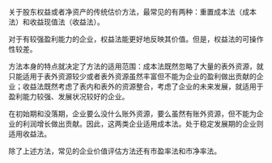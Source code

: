 关于股东权益或者净资产的传统估价方法，最常见的有两种：重置成本法（成本法）和收益现值法（收益法）。

对于有较强盈利能力的企业，权益法能更好地反映其价值。但是，权益法的可操作性较差。

方法本身的特点就决定了方法的适用范围：成本法既然忽略了大量的表外资源，就只能适用于表外资源较少或者表外资源虽然丰富但不能为企业的盈利做出贡献的企业；收益法既然考虑了表内和表外的资源整合，考虑了企业的未来发展，就适用于盈利能力较强、发展状况较好的企业。

在初始期和没落期，企业要么没什么账外资源，要么虽然有账外资源，但不能为企业的利润增长做出贡献。因此，这两类企业适用成本法。处于稳定发展期的企业则适用收益法。

除了上述方法，常见的企业价值评估方法还有市盈率法和市净率法。